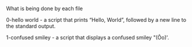 What is being done by each file


0-hello world - a script that prints “Hello, World”, followed by a new line to the standard output.

1-confused smiley - a script that displays a confused smiley "(Ôo)'.
